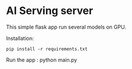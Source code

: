# AI Serving server

This simple flask app run several models on GPU.

Installation:

    pip install -r requirements.txt

Run the app :
    python main.py